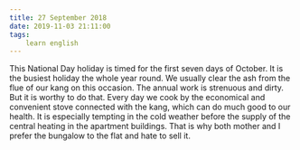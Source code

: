 ```yaml
---
title: 27 September 2018
date: 2019-11-03 21:11:00
tags:
    learn english
---
```


This National Day holiday is timed for the first seven days of October. It is the busiest holiday the whole year round. We usually clear the ash from the flue of our kang on this occasion. The annual work is strenuous and dirty. But it is worthy to do that. Every day we cook by the economical and convenient stove connected with the kang, which can do much good to our health. It is especially tempting in the cold weather before the supply of the central heating in the apartment buildings. That is why both mother and I prefer the bungalow to the flat and hate to sell it. 